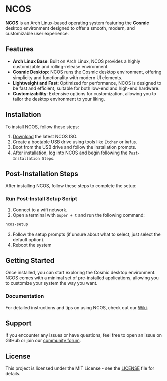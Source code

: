 # NCOS

**NCOS** is an Arch Linux-based operating system featuring the **Cosmic** desktop environment designed to offer a smooth, modern, and customizable user experience.

## Features

- **Arch Linux Base**: Built on Arch Linux, NCOS provides a highly customizable and rolling-release environment.
- **Cosmic Desktop**: NCOS runs the Cosmic desktop environment, offering simplicity and functionality with modern UI elements.
- **Lightweight and Fast**: Optimized for performance, NCOS is designed to be fast and efficient, suitable for both low-end and high-end hardware.
- **Customizability**: Extensive options for customization, allowing you to tailor the desktop environment to your liking.

## Installation

To install NCOS, follow these steps:

1. [Download](https://drive.google.com/file/d/1EJiNBJ0PwQMSvV5gS2ZUYvSW-GfOwzl4/view?usp=sharing) the latest NCOS ISO.
2. Create a bootable USB drive using tools like `Etcher` or `Rufus`.
3. Boot from the USB drive and follow the installation prompts.
4. After installation, log into NCOS and begin following the `Post-Installation Steps`.

## Post-Installation Steps

After installing NCOS, follow these steps to complete the setup:

### Run Post-Install Setup Script

1. Connect to a wifi network.
2. Open a terminal with `Super + t` and run the following command:
```bash
ncos-setup
```
3. Follow the setup prompts (if unsure about what to select, just select the default option).
4. Reboot the system

## Getting Started

Once installed, you can start exploring the Cosmic desktop environment. NCOS comes with a minimal set of pre-installed applications, allowing you to customize your system the way you want.

### Documentation

For detailed instructions and tips on using NCOS, check out our [Wiki](#).


## Support

If you encounter any issues or have questions, feel free to open an issue on GitHub or join our [community forum](#).

## License

This project is licensed under the MIT License - see the [LICENSE](LICENSE) file for details.
